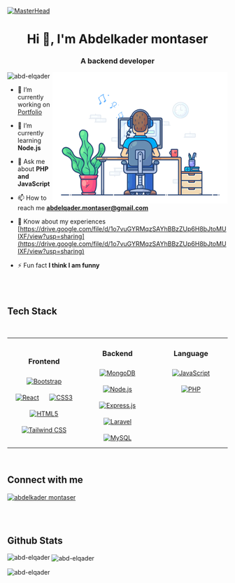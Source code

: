 [![MasterHead](https://www.w3care.com/images/uploads/testimonials/Laravel.webp)](https://rishavchanda.io)
<h1 align="center">Hi 👋, I'm Abdelkader montaser</h1>
<h3 align="center">A backend developer</h3>
<img align="right" alt="Coding" width="400" src="https://raw.githubusercontent.com/SupianIDz/SupianIDz/main/coding.gif"/>

<p align="left"> <img src="https://komarev.com/ghpvc/?username=abd-elqader&label=Profile%20views&color=0e75b6&style=flat" alt="abd-elqader" /> </p>

- 🔭 I’m currently working on [Portfolio](https://elnakoury.store/)

- 🌱 I’m currently learning **Node.js**

- 💬 Ask me about **PHP and JavaScript**

- 📫 How to reach me **abdelqader.montaser@gmail.com**

- 📄 Know about my experiences [https://drive.google.com/file/d/1o7vuGYRMqzSAYhBBzZUp6H8bJtoMUIXF/view?usp=sharing](https://drive.google.com/file/d/1o7vuGYRMqzSAYhBBzZUp6H8bJtoMUIXF/view?usp=sharing)

- ⚡ Fun fact **I think I am funny**

<br/>  

<br/>

## Tech Stack

<br/>

<table align="center">
<tr><td align="top" width="33%">

<h3 align="center">Frontend </h3>
<div align="center">  
<!-- <a href="https://reactjs.org/" target="_blank"><img style="margin: 10px" src="https://profilinator.rishav.dev/skills-assets/react-original-wordmark.svg" alt="React" height="50" /></a>   -->
<a href="https://getbootstrap.com/docs/3.4/javascript/" target="_blank"><img style="margin: 10px" src="https://profilinator.rishav.dev/skills-assets/bootstrap-plain.svg" alt="Bootstrap" height="50" /></a>
<a href="https://reactjs.org/" target="_blank"><img style="margin: 10px" src="https://profilinator.rishav.dev/skills-assets/react-original-wordmark.svg" alt="React" height="50"></a> 
<a href="https://www.w3schools.com/css/" target="_blank"><img style="margin: 10px" src="https://profilinator.rishav.dev/skills-assets/css3-original-wordmark.svg" alt="CSS3" height="50" /></a>  
<a href="https://en.wikipedia.org/wiki/HTML5" target="_blank"><img style="margin: 10px" src="https://profilinator.rishav.dev/skills-assets/html5-original-wordmark.svg" alt="HTML5" height="50" /></a>  
<a href="https://www.tailwindcss.com/" target="_blank"><img style="margin: 10px" src="https://profilinator.rishav.dev/skills-assets/tailwindcss.svg" alt="Tailwind CSS" height="50" /></a>  
</div>

</td><td valign="top" width="33%">



<h3 align="center">Backend </h3>
<div align="center">  
<a href="https://www.mongodb.com/" target="_blank"><img style="margin: 10px" src="https://profilinator.rishav.dev/skills-assets/mongodb-original-wordmark.svg" alt="MongoDB" height="50" /></a>
<a href="https://nodejs.org/" target="_blank"><img style="margin: 10px" src="https://profilinator.rishav.dev/skills-assets/nodejs-original-wordmark.svg" alt="Node.js" height="50" /></a>  
<a href="https://expressjs.com/" target="_blank"><img style="margin: 10px" src="https://profilinator.rishav.dev/skills-assets/express-original-wordmark.svg" alt="Express.js" height="50" /></a>  
<a href="https://laravel.com/" target="_blank"><img style="margin: 10px" src="https://profilinator.rishav.dev/skills-assets/laravel-plain-wordmark.svg" alt="Laravel" height="50" /></a>  
<a href="https://www.mysql.com/" target="_blank"><img style="margin: 10px" src="https://profilinator.rishav.dev/skills-assets/mysql-original-wordmark.svg" alt="MySQL" height="50" /></a>  
</div>

</td><td valign="top" width="33%">



<h3 align="center">Language </h3>
<div align="center">  
<a href="https://www.javascript.com/" target="_blank"><img style="margin: 10px" src="https://profilinator.rishav.dev/skills-assets/javascript-original.svg" alt="JavaScript" height="50" /></a>  
<a href="https://www.php.net/" target="_blank"><img style="margin: 10px" src="https://profilinator.rishav.dev/skills-assets/php-original.svg" alt="PHP" height="50" /></a>  
<!-- <a href="https://www.cplusplus.com/" target="_blank"><img style="margin: 10px" src="https://profilinator.rishav.dev/skills-assets/cplusplus-original.svg" alt="C++" height="50" /></a>   -->
<!-- <a href="https://www.python.org/" target="_blank"><img style="margin: 10px" src="https://profilinator.rishav.dev/skills-assets/python-original.svg" alt="Python" height="50" /></a>   -->
</div>

</td></tr></table>

<br/>    

## Connect with me

<p align="left">
<a href="https://www.linkedin.com/in/abdelkader-montaser/" target="_blank"><img align="center" src="https://raw.githubusercontent.com/rahuldkjain/github-profile-readme-generator/master/src/images/icons/Social/linked-in-alt.svg" alt="abdelkader montaser" height="30" width="40" /></a>
</p>

<br/>  
<br/>

## Github Stats
<p><img align="left" src="https://github-readme-stats.vercel.app/api/top-langs?username=abd-elqader&show_icons=true&locale=en&layout=compact" alt="abd-elqader" /></p>

<p>&nbsp;<img align="center" src="https://github-readme-stats.vercel.app/api?username=abd-elqader&show_icons=true&locale=en" alt="abd-elqader" /></p>

<p><img align="center" src="https://github-readme-streak-stats.herokuapp.com/?user=abd-elqader&" alt="abd-elqader" /></p>

